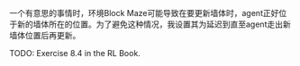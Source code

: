 

一个有意思的事情时，环境Block Maze可能导致在要更新墙体时，agent正好位于新的墙体所在的位置。为了避免这种情况，我设置其为延迟到直至agent走出新墙体位置后再更新。

TODO: Exercise 8.4 in the RL Book.

